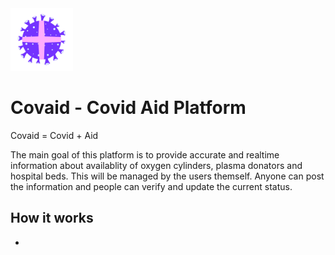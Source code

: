 <img src="/assets/logo.png" alt="Covaid Logo" width="100" height="100">

# Covaid - Covid Aid Platform
Covaid = Covid + Aid

The main goal of this platform is to provide accurate and realtime information about availablity of oxygen cylinders, plasma donators and hospital beds.
This will be managed by the users themself. Anyone can post the information and people can verify and update the current status. 

## How it works
- 